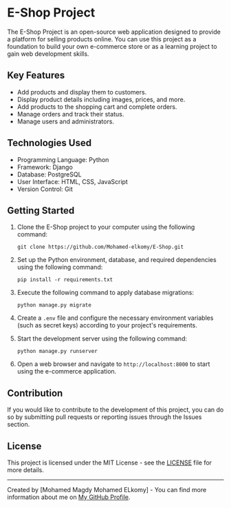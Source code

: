 # E-Shop Project

The E-Shop Project is an open-source web application designed to provide a platform for selling products online. You can use this project as a foundation to build your own e-commerce store or as a learning project to gain web development skills.

## Key Features

- Add products and display them to customers.
- Display product details including images, prices, and more.
- Add products to the shopping cart and complete orders.
- Manage orders and track their status.
- Manage users and administrators.

## Technologies Used

- Programming Language: Python
- Framework: Django
- Database: PostgreSQL
- User Interface: HTML, CSS, JavaScript
- Version Control: Git

## Getting Started

1. Clone the E-Shop project to your computer using the following command:
   ```
   git clone https://github.com/Mohamed-elkomy/E-Shop.git
   ```

2. Set up the Python environment, database, and required dependencies using the following command:
   ```
   pip install -r requirements.txt
   ```

3. Execute the following command to apply database migrations:
   ```
   python manage.py migrate
   ```

4. Create a `.env` file and configure the necessary environment variables (such as secret keys) according to your project's requirements.

5. Start the development server using the following command:
   ```
   python manage.py runserver
   ```

6. Open a web browser and navigate to `http://localhost:8000` to start using the e-commerce application.

## Contribution

If you would like to contribute to the development of this project, you can do so by submitting pull requests or reporting issues through the Issues section.

## License

This project is licensed under the MIT License - see the [LICENSE](LICENSE) file for more details.

---

Created by [Mohamed Magdy Mohamed ELkomy] - You can find more information about me on [My GitHub Profile](https://github.com/YourUsername).
